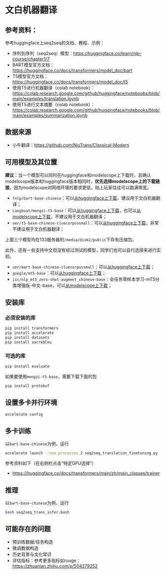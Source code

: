 # 文白机器翻译

## 参考资料：
参考huggingface上seq2seq的文档、教程、示例：
- 序列到序列（seq2seq）模型：https://huggingface.co/learn/nlp-course/chapter1/7
- BART模型官方文档：https://huggingface.co/docs/transformers/model_doc/bart
- T5模型官方文档：https://huggingface.co/docs/transformers/model_doc/t5
- 使用T5进行机器翻译（colab notebook）：https://colab.research.google.com/github/huggingface/notebooks/blob/main/examples/translation.ipynb
- 使用T5进行文本摘要（colab notebook）：https://colab.research.google.com/github/huggingface/notebooks/blob/main/examples/summarization.ipynb

## 数据来源

- 小牛翻译：https://github.com/NiuTrans/Classical-Modern

## 可用模型及其位置

**建议**：当一个模型可以同时在huggingface和modelscope上下载时，且确认modelscope版本和huggingface版本相同时，**优先选择modelscope上的下载链接**，因为modelscope对网络环境的要求更低，陆上玩家往往可以跑满带宽。

- `fnlp/bart-base-chinese`：可以[从huggingface上下载](https://huggingface.co/fnlp/bart-base-chinese)，建议用于文白机器翻译；
- `Langboat/mengzi-t5-base`：可以[从huggingface上下载](https://huggingface.co/Langboat/mengzi-t5-base)，也可以[从modelscope上下载](https://www.modelscope.cn/models/langboat/mengzi-t5-base/summary)，不建议用于文白机器翻译；
- `uer/t5-base-chinese-cluecorpussmall`：可以[从huggingface上下载](https://huggingface.co/uer/t5-base-chinese-cluecorpussmall)，非常不建议用于文白机器翻译；

上面三个模型均在133服务器的`/media/disk2/public`下存有压缩包。

此外，还有一些支持中文但没有经过测试的模型，同学们也可以自行选择来进行实验。

- `uer/bart-base-chinese-cluecorpussmall`：可以[从huggingface上下载](https://huggingface.co/uer/bart-base-chinese-cluecorpussmall)；
- `google/mt5-base`：可以[从huggingface上下载](https://huggingface.co/google/mt5-base)；
- `iic/nlp_mt5_zero-shot-augment_chinese-base`：全任务零样本学习-mT5分类增强版-中文-base，可以[从modelscope上下载](https://modelscope.cn/models/iic/nlp_mt5_zero-shot-augment_chinese-base/summary)；

## 安装库
### 必须安装的库
```bash
pip install transformers
pip install accelerate
pip install datasets
pip install sacrebleu
```

### 可选的库
```bash
pip install evaluate
```
如果要使用`mengzi-t5-base`，需要下载下面的包
```bash
pip install protobuf
```

## 设置多卡并行环境
```bash
accelerate config
```

## 多卡训练

以`bart-base-chinese`为例，运行
```bash
accelerate launch --num_processes 2 seq2seq_translation_finetuning.py --config config_atm_trans_bart-base-chinese.yaml
```
参考资料如下（在右侧栏点击“特定GPU选择”）
- https://huggingface.co/docs/transformers/main/zh/main_classes/trainer

## 推理
以`bart-base-chinese`为例，运行
```bash
bash seq2seq_trans_infer.bash
```

## 可能存在的问题

- 预训练数据/任务构造
- 微调数据构造
- 历史背景与文化常识
- 评估指标：参考更多指标如rouge：https://zhuanlan.zhihu.com/p/504279252